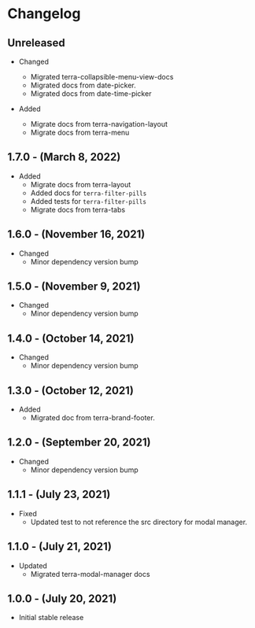 # Changelog

## Unreleased

* Changed
  * Migrated terra-collapsible-menu-view-docs
  * Migrated docs from date-picker.
  * Migrated docs from date-time-picker

* Added
  * Migrate docs from terra-navigation-layout
  * Migrate docs from terra-menu

## 1.7.0 - (March 8, 2022)

* Added
  * Migrate docs from terra-layout
  * Added docs for `terra-filter-pills`
  * Added tests for `terra-filter-pills`
  * Migrate docs from terra-tabs

## 1.6.0 - (November 16, 2021)

* Changed
  * Minor dependency version bump

## 1.5.0 - (November 9, 2021)

* Changed
  * Minor dependency version bump

## 1.4.0 - (October 14, 2021)

* Changed
  * Minor dependency version bump

## 1.3.0 - (October 12, 2021)

* Added
  * Migrated doc from terra-brand-footer.

## 1.2.0 - (September 20, 2021)

* Changed
  * Minor dependency version bump

## 1.1.1 - (July 23, 2021)

* Fixed
  * Updated test to not reference the src directory for modal manager.

## 1.1.0 - (July 21, 2021)

* Updated
  * Migrated terra-modal-manager docs

## 1.0.0 - (July 20, 2021)

* Initial stable release
